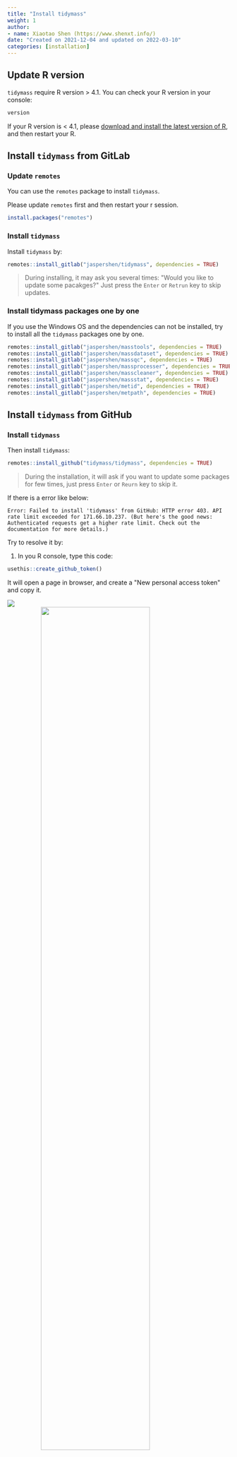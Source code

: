 ```yaml
---
title: "Install tidymass"
weight: 1
author:
- name: Xiaotao Shen (https://www.shenxt.info/)
date: "Created on 2021-12-04 and updated on 2022-03-10"
categories: [installation]
---
```






## Update R version

`tidymass` require R version > 4.1. You can check your R version in your console:


```r
version
```

If your R version is < 4.1, please [download and install the latest version of R](https://cran.r-project.org/mirrors.html), and then restart your R.

## Install `tidymass` from GitLab

### Update `remotes`

You can use the `remotes` package to install `tidymass`. 

Please update `remotes` first and then restart your r session.


```r
install.packages("remotes")
```

### Install `tidymass`

Install `tidymass` by:


```r
remotes::install_gitlab("jaspershen/tidymass", dependencies = TRUE)
```

> During installing, it may ask you several times: "Would you like to update some pacakges?" Just press the `Enter` or `Retrun` key to skip updates.

### Install tidymass packages one by one

If you use the Windows OS and the dependencies can not be installed, try to install all the `tidymass` packages one by one.


```r
remotes::install_gitlab("jaspershen/masstools", dependencies = TRUE)
remotes::install_gitlab("jaspershen/massdataset", dependencies = TRUE)
remotes::install_gitlab("jaspershen/massqc", dependencies = TRUE)
remotes::install_gitlab("jaspershen/massprocesser", dependencies = TRUE)
remotes::install_gitlab("jaspershen/masscleaner", dependencies = TRUE)
remotes::install_gitlab("jaspershen/massstat", dependencies = TRUE)
remotes::install_gitlab("jaspershen/metid", dependencies = TRUE)
remotes::install_gitlab("jaspershen/metpath", dependencies = TRUE)
```

## Install `tidymass` from GitHub

### Install `tidymass`

Then install `tidymass`:


```r
remotes::install_github("tidymass/tidymass", dependencies = TRUE)
```

> During the installation, it will ask if you want to update some packages for few times, just press `Enter` or `Reurn` key to skip it.

If there is a error like below:

```
Error: Failed to install 'tidymass' from GitHub: HTTP error 403. API rate limit exceeded for 171.66.10.237. (But here's the good news: Authenticated requests get a higher rate limit. Check out the documentation for more details.)
```

Try to resolve it by:

1. In you R console, type this code:


```r
usethis::create_github_token()
```

It will open a page in browser, and create a "New personal access token" and copy it.

![](figures/Screen-Shot-2021-12-24-at-9.28.18-PM.png)
<img src="figures/Screen-Shot-2021-12-24-at-9.28.18-PM.png" width="70%" style="display: block; margin: auto;" />

2. Then type this code:


```r
usethis::edit_r_environ()
```

and then add one line like below:

```
GITHUB_PAT=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
```
> The `GITHUB_PAT` should be yours that is created in step 1.

And then restart R session and try again.


### Install tidymass packages one by one

If you use the Windows OS and the dependencies can not be installed, try to install all the `tidymass` packages one by one.


```r
remotes::install_github("tidymass/masstools", dependencies = TRUE)
remotes::install_github("tidymass/massdataset", dependencies = TRUE)
remotes::install_github("tidymass/massqc", dependencies = TRUE)
remotes::install_github("tidymass/massprocesser", dependencies = TRUE)
remotes::install_github("tidymass/masscleaner", dependencies = TRUE)
remotes::install_github("tidymass/massstat", dependencies = TRUE)
remotes::install_github("tidymass/metid", dependencies = TRUE)
remotes::install_github("tidymass/metpath", dependencies = TRUE)
```


## Install `tidymass` from Gitee

If you can't install pacakgs from GitHub and GitLab, please try install packags from Gitee.

### Install `tidymass`

Then install `tidymass`:


```r
remotes::install_git(url = "https://gitee.com/jaspershen/tidymass", dependencies = TRUE)
```

### Install tidymass packages one by one.

If you use the Windows OS and the dependencies can not be installed, try to install all the `tidymass` packages one by one.


```r
remotes::install_git(url = "https://gitee.com/jaspershen/masstools", dependencies = TRUE)
remotes::install_git(url = "https://gitee.com/jaspershen/massdataset", dependencies = TRUE)
remotes::install_git(url = "https://gitee.com/jaspershen/massqc", dependencies = TRUE)
remotes::install_git(url = "https://gitee.com/jaspershen/massprocesser", dependencies = TRUE)
remotes::install_git(url = "https://gitee.com/jaspershen/masscleaner", dependencies = TRUE)
remotes::install_git(url = "https://gitee.com/jaspershen/massstat", dependencies = TRUE)
remotes::install_git(url = "https://gitee.com/jaspershen/metid", dependencies = TRUE)
remotes::install_git(url = "https://gitee.com/jaspershen/metpath", dependencies = TRUE)
```

[Let me know if you have any questions](https://github.com/tidymass/tidymass/issues).

## Frequently Asked Questions

1. Can not install dependent packages `raster` and `Cario`

`raster` is a package in [CRAN](https://cran.r-project.org/web/packages/raster/index.html), try to install it first and then install `tidymass`.


```r
install.packages("raster")
```


`Cario` is a package in [CRAN](https://cran.r-project.org/web/packages/Cairo/index.html), try to install it first and then install `tidymass`.


```r
install.packages("Cairo")
```

2. Error when install `massprocesser`

The error is:

```
Error: .onLoad failed in loadNamespace() for 'affy', details:
  call: assign(".affyInternalEnv", .affyInternalEnv, envir = topenv(parent.frame()))
  error: cannot add binding of '.affyInternalEnv' to the base environment
Execution halted
ERROR: lazy loading failed for package 'massprocesser'
* removing 'D:/R_packages/R4.0/library/massprocesser'
```

Just try to restart R and install `affy`.


```r
BiocManager::install("affy")
```

## Session information


```r
sessionInfo()
#> R version 4.1.2 (2021-11-01)
#> Platform: x86_64-apple-darwin17.0 (64-bit)
#> Running under: macOS Big Sur 10.16
#> 
#> Matrix products: default
#> BLAS:   /Library/Frameworks/R.framework/Versions/4.1/Resources/lib/libRblas.0.dylib
#> LAPACK: /Library/Frameworks/R.framework/Versions/4.1/Resources/lib/libRlapack.dylib
#> 
#> locale:
#> [1] en_US.UTF-8/en_US.UTF-8/en_US.UTF-8/C/en_US.UTF-8/en_US.UTF-8
#> 
#> attached base packages:
#> [1] stats     graphics  grDevices utils     datasets  methods   base     
#> 
#> other attached packages:
#> [1] magrittr_2.0.2
#> 
#> loaded via a namespace (and not attached):
#>  [1] bookdown_0.24   here_1.0.1      rprojroot_2.0.2 digest_0.6.29  
#>  [5] R6_2.5.1        jsonlite_1.7.3  evaluate_0.15   highr_0.9      
#>  [9] blogdown_1.7    rlang_1.0.1     stringi_1.7.6   cli_3.2.0      
#> [13] rstudioapi_0.13 jquerylib_0.1.4 bslib_0.3.1     rmarkdown_2.11 
#> [17] tools_4.1.2     stringr_1.4.0   xfun_0.29       yaml_2.3.4     
#> [21] fastmap_1.1.0   compiler_4.1.2  htmltools_0.5.2 knitr_1.37     
#> [25] sass_0.4.0
```



